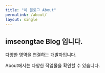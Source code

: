 ```yaml
---
title: "이 블로그 About"
permalink: /about/
layout: single
---
```


## imseongtae Blog 입니다.

다양한 영역을 연결하는 개발자입니다.

About에서는 다양한 작업물을 확인할 수 있습니다.
